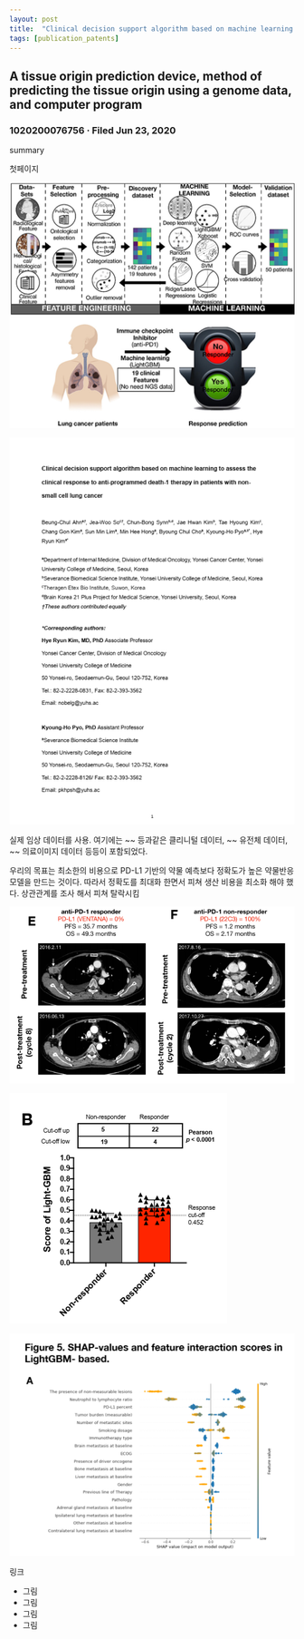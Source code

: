 ```yaml
---
layout: post
title:  "Clinical decision support algorithm based on machine learning to assess the clinical response to anti–pd-1 therapy"
tags: [publication_patents]
---
```



## A tissue origin prediction device, method of predicting the tissue origin using a genome data, and computer program
### 1020200076756 · Filed Jun 23, 2020

summary 


첫페이지 



![main_fig](/assets/publication_patents/CDSS_main.jpg)



![front](/assets/publication_patents/paper_front.png)

실제 임상 데이터를 사용. 여기에는 ~~ 등과같은 클리니털 데이터,  ~~ 유전체 데이터, ~~ 의료이미지 데이터 등등이 포함되었다. 

우리의 목표는 최소한의 비용으로 PD-L1 기반의 약물 예측보다 정확도가 높은 약물반응 모델을 만드는 것이다. 따라서 정확도를 최대화 한면서  피쳐 생산 비용을 최소화 해야 했다. 
 상관관계를 조사 해서 피쳐 탈락시킴



![tumor](/assets/publication_patents/paper_tumor.png)



![score](/assets/publication_patents/paper_score.png)



![shap](/assets/publication_patents/paper_shap_val.png)





링크 


- 그림
- 그림
- 그림
- 그림



